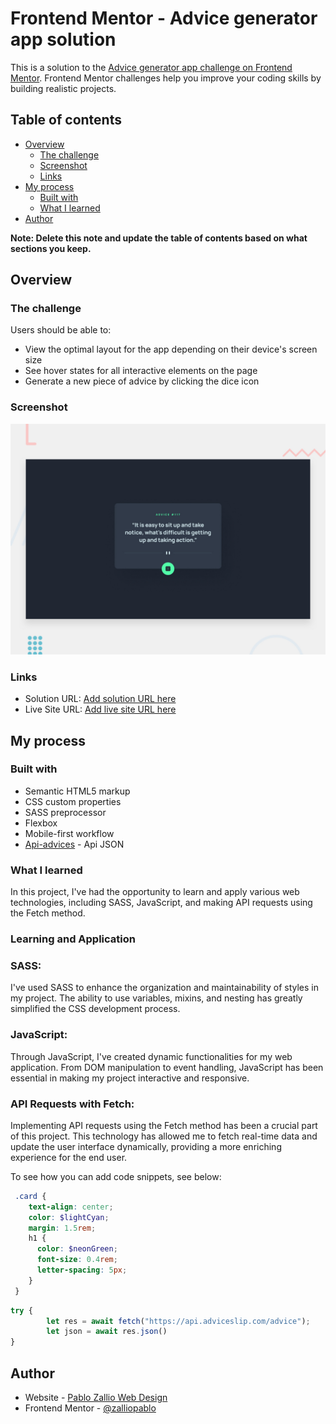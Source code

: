 # Frontend Mentor - Advice generator app solution

This is a solution to the [Advice generator app challenge on Frontend Mentor](https://github.com/zalliopablo/advice-generator-app). Frontend Mentor challenges help you improve your coding skills by building realistic projects.

## Table of contents

- [Overview](#overview)
  - [The challenge](#the-challenge)
  - [Screenshot](#screenshot)
  - [Links](#links)
- [My process](#my-process)
  - [Built with](#built-with)
  - [What I learned](#what-i-learned)
- [Author](#author)

**Note: Delete this note and update the table of contents based on what sections you keep.**

## Overview

### The challenge

Users should be able to:

- View the optimal layout for the app depending on their device's screen size
- See hover states for all interactive elements on the page
- Generate a new piece of advice by clicking the dice icon

### Screenshot

![](./design/desktop-preview.jpg)



### Links

- Solution URL: [Add solution URL here](https://github.com/zalliopablo/advice-generator-app)
- Live Site URL: [Add live site URL here](https://your-live-site-url.com)

## My process

### Built with

- Semantic HTML5 markup
- CSS custom properties
- SASS preprocessor
- Flexbox
- Mobile-first workflow
- [Api-advices](https://api.adviceslip.com/) - Api JSON



### What I learned

In this project, I've had the opportunity to learn and apply various web technologies, including SASS, JavaScript, and making API requests using the Fetch method.

### Learning and Application

### SASS: 
I've used SASS to enhance the organization and maintainability of styles in my project. The ability to use variables, mixins, and nesting has greatly simplified the CSS development process.

### JavaScript: 
Through JavaScript, I've created dynamic functionalities for my web application. From DOM manipulation to event handling, JavaScript has been essential in making my project interactive and responsive.

### API Requests with Fetch: 
Implementing API requests using the Fetch method has been a crucial part of this project. This technology has allowed me to fetch real-time data and update the user interface dynamically, providing a more enriching experience for the end user.

To see how you can add code snippets, see below:


```scss
 .card {
    text-align: center;
    color: $lightCyan;
    margin: 1.5rem;
    h1 {
      color: $neonGreen;
      font-size: 0.4rem;
      letter-spacing: 5px;
    }
 }
```
```js
try {
        let res = await fetch("https://api.adviceslip.com/advice");
        let json = await res.json()
}
```



## Author

- Website - [Pablo Zallio Web Design](https://github.com/zalliopablo)
- Frontend Mentor - [@zalliopablo](https://www.frontendmentor.io/profile/zalliopablo)


